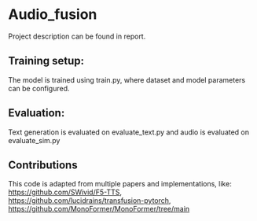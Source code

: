 # Audio_fusion
Project description can be found in report. 


## Training setup: 
The model is trained using train.py, where dataset and model parameters can be configured. 

## Evaluation: 
Text generation is evaluated on evaluate_text.py and audio is evaluated on evaluate_sim.py 

## Contributions 
This code is adapted from multiple papers and implementations, like: https://github.com/SWivid/F5-TTS, https://github.com/lucidrains/transfusion-pytorch, https://github.com/MonoFormer/MonoFormer/tree/main 
